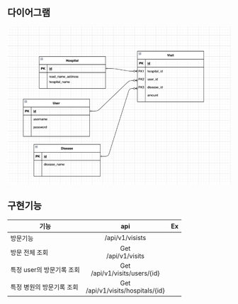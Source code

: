 ## 다이어그램

![img.png](note/diagram.png)

## 구현기능

| 기능               |                  api                  |                                                Ex                                                |
|------------------|:-------------------------------------:|:------------------------------------------------------------------------------------------------:|
| 방문기능             |            /api/v1/visists            |  |
| 방문 전체 조회         |        Get <br> /api/v1/visits        |  |
| 특정 user의 방문기록 조회 |   Get<br> /api/v1/visits/users/{id}   |  |
| 특정 병원의 방문기록 조회   | Get<br> /api/v1/visits/hospitals/{id} |  |



